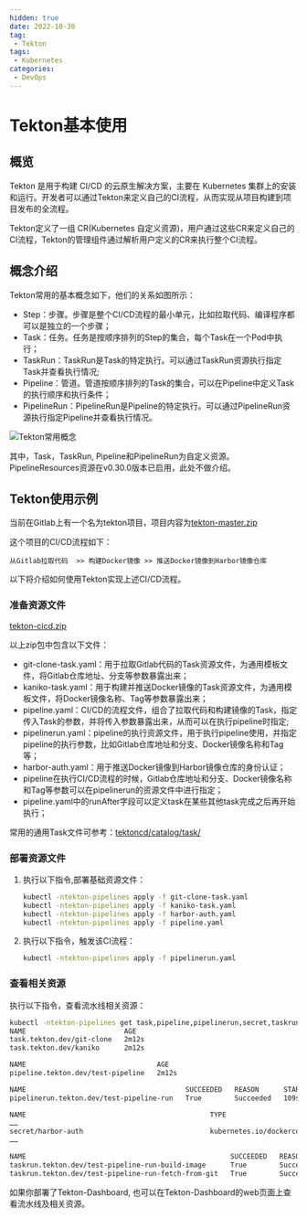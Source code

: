 ```yaml
---
hidden: true
date: 2022-10-30
tag:
 - Tekton
tags:
 - Kubernetes
categories:
 - DevOps
---
```


# Tekton基本使用

## 概览

Tekton 是用于构建 CI/CD 的云原生解决方案，主要在 Kubernetes 集群上的安装和运行。开发者可以通过Tekton来定义自己的CI流程，从而实现从项目构建到项目发布的全流程。

Tekton定义了一组 CR(Kubernetes 自定义资源)，用户通过这些CR来定义自己的CI流程，Tekton的管理组件通过解析用户定义的CR来执行整个CI流程。

## 概念介绍

Tekton常用的基本概念如下，他们的关系如图所示：
- Step：步骤。步骤是整个CI/CD流程的最小单元，比如拉取代码、编译程序都可以是独立的一个步骤；
- Task：任务。任务是按顺序排列的Step的集合，每个Task在一个Pod中执行；
- TaskRun：TaskRun是Task的特定执行。可以通过TaskRun资源执行指定Task并查看执行情况;
- Pipeline：管道。管道按顺序排列的Task的集合，可以在Pipeline中定义Task的执行顺序和执行条件；
- PipelineRun：PipelineRun是Pipeline的特定执行。可以通过PipelineRun资源执行指定Pipeline并查看执行情况。  

![Tekton常用概念](/images/devops/tekton/tekton-concept.png)

其中，Task，TaskRun, Pipeline和PipelineRun为自定义资源。
PipelineResources资源在v0.30.0版本已启用，此处不做介绍。

## Tekton使用示例

当前在Gitlab上有一个名为tekton项目，项目内容为[tekton-master.zip](/downloads/devops/tektontekton-master.zip)

这个项目的CI/CD流程如下：
```
从Gitlab拉取代码  >> 构建Docker镜像 >> 推送Docker镜像到Harbor镜像仓库
```

以下将介绍如何使用Tekton实现上述CI/CD流程。

### 准备资源文件

[tekton-cicd.zip](/downloads/devops/tekton/tekton-cicd.zip)

以上zip包中包含以下文件：
- git-clone-task.yaml：用于拉取Gitlab代码的Task资源文件，为通用模板文件，将Gitlab仓库地址、分支等参数暴露出来；
- kaniko-task.yaml：用于构建并推送Docker镜像的Task资源文件，为通用模板文件，将Docker镜像名称、Tag等参数暴露出来；
- pipeline.yaml：CI/CD的流程文件，组合了拉取代码和构建镜像的Task，指定传入Task的参数，并将传入参数暴露出来，从而可以在执行pipeline时指定;
- pipelinerun.yaml：pipeline的执行资源文件，用于执行pipeline使用，并指定pipeline的执行参数，比如Gitlab仓库地址和分支、Docker镜像名称和Tag等；
- harbor-auth.yaml：用于推送Docker镜像到Harbor镜像仓库的身份认证；
- pipeline在执行CI/CD流程的时候，Gitlab仓库地址和分支、Docker镜像名称和Tag等参数可以在pipelinerun的资源文件中进行指定；
- pipeline.yaml中的runAfter字段可以定义task在某些其他task完成之后再开始执行；
    
常用的通用Task文件可参考：[tektoncd/catalog/task/](https://github.com/tektoncd/catalog/tree/main/task)

### 部署资源文件

1. 执行以下指令,部署基础资源文件：
    ``` sh
    kubectl -ntekton-pipelines apply -f git-clone-task.yaml
    kubectl -ntekton-pipelines apply -f kaniko-task.yaml
    kubectl -ntekton-pipelines apply -f harbor-auth.yaml
    kubectl -ntekton-pipelines apply -f pipeline.yaml
    ```

2. 执行以下指令，触发该CI流程：
    ``` sh
    kubectl -ntekton-pipelines apply -f pipelinerun.yaml
    ```

### 查看相关资源

执行以下指令，查看流水线相关资源：
``` sh
kubectl -ntekton-pipelines get task,pipeline,pipelinerun,secret,taskrun
NAME                        AGE
task.tekton.dev/git-clone   2m12s
task.tekton.dev/kaniko      2m12s

NAME                                AGE
pipeline.tekton.dev/test-pipeline   2m12s

NAME                                       SUCCEEDED   REASON      STARTTIME   COMPLETIONTIME
pipelinerun.tekton.dev/test-pipeline-run   True        Succeeded   109s        15s

NAME                                             TYPE                                  DATA   AGE
……
secret/harbor-auth                               kubernetes.io/dockerconfigjson        1      2m12s
……

NAME                                                  SUCCEEDED   REASON      STARTTIME   COMPLETIONTIME
taskrun.tekton.dev/test-pipeline-run-build-image      True        Succeeded   109s        15s
taskrun.tekton.dev/test-pipeline-run-fetch-from-git   True        Succeeded   109s        101s
```

如果你部署了Tekton-Dashboard, 也可以在Tekton-Dashboard的web页面上查看流水线及相关资源。